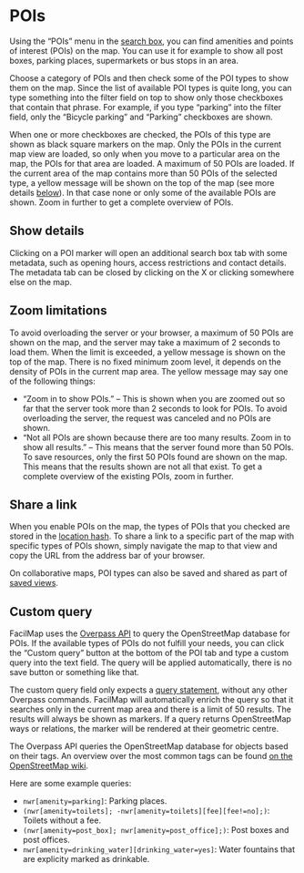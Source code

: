 # POIs

Using the “POIs” menu in the [search box](../ui/#search-box), you can find amenities and points of interest (POIs) on the map. You can use it for example to show all post boxes, parking places, supermarkets or bus stops in an area.

Choose a category of POIs and then check some of the POI types to show them on the map. Since the list of available POI types is quite long, you can type something into the filter field on top to show only those checkboxes that contain that phrase. For example, if you type “parking” into the filter field, only the “Bicycle parking” and “Parking” checkboxes are shown.

When one or more checkboxes are checked, the POIs of this type are shown as black square markers on the map. Only the POIs in the current map view are loaded, so only when you move to a particular area on the map, the POIs for that area are loaded. A maximum of 50 POIs are loaded. If the current area of the map contains more than 50 POIs of the selected type, a yellow message will be shown on the top of the map (see more details [below](#zoom-limitations)). In that case none or only some of the available POIs are shown. Zoom in further to get a complete overview of POIs.

<Screencast :desktop="require('./pois.mp4')" :mobile="require('./pois-mobile.mp4')"></Screencast>


## Show details

Clicking on a POI marker will open an additional search box tab with some metadata, such as opening hours, access restrictions and contact details. The metadata tab can be closed by clicking on the X or clicking somewhere else on the map.

<Screencast :desktop="require('./metadata.mp4')" :mobile="require('./metadata-mobile.mp4')"></Screencast>


## Zoom limitations

To avoid overloading the server or your browser, a maximum of 50 POIs are shown on the map, and the server may take a maximum of 2 seconds to load them. When the limit is exceeded, a yellow message is shown on the top of the map. There is no fixed minimum zoom level, it depends on the density of POIs in the current map area. The yellow message may say one of the following things:
* “Zoom in to show POIs.” – This is shown when you are zoomed out so far that the server took more than 2 seconds to look for POIs. To avoid overloading the server, the request was canceled and no POIs are shown.
* “Not all POIs are shown because there are too many results. Zoom in to show all results.” – This means that the server found more than 50 POIs. To save resources, only the first 50 POIs found are shown on the map. This means that the results shown are not all that exist. To get a complete overview of the existing POIs, zoom in further.

<Screencast :desktop="require('./zoom.mp4')" :mobile="require('./zoom-mobile.mp4')"></Screencast>


## Share a link

When you enable POIs on the map, the types of POIs that you checked are stored in the [location hash](../hash/). To share a link to a specific part of the map with specific types of POIs shown, simply navigate the map to that view and copy the URL from the address bar of your browser.

On collaborative maps, POI types can also be saved and shared as part of [saved views](../views/).


## Custom query

FacilMap uses the [Overpass API](https://overpass-api.de/) to query the OpenStreetMap database for POIs. If the available types of POIs do not fulfill your needs, you can click the “Custom query” button at the bottom of the POI tab and type a custom query into the text field. The query will be applied automatically, there is no save button or something like that.

The custom query field only expects a [query statement](https://wiki.openstreetmap.org/wiki/Overpass_API/Overpass_QL#The_Query_Statement), without any other Overpass commands. FacilMap will automatically enrich the query so that it searches only in the current map area and there is a limit of 50 results. The results will always be shown as markers. If a query returns OpenStreetMap ways or relations, the marker will be rendered at their geometric centre.

The Overpass API queries the OpenStreetMap database for objects based on their tags. An overview over the most common tags can be found [on the OpenStreetMap wiki](https://wiki.openstreetmap.org/wiki/Map_features).

Here are some example queries:
* `nwr[amenity=parking]`: Parking places.
* `(nwr[amenity=toilets]; -nwr[amenity=toilets][fee][fee!=no];)`: Toilets without a fee.
* `(nwr[amenity=post_box]; nwr[amenity=post_office];)`: Post boxes and post offices.
* `nwr[amenity=drinking_water][drinking_water=yes]`: Water fountains that are explicity marked as drinkable.
